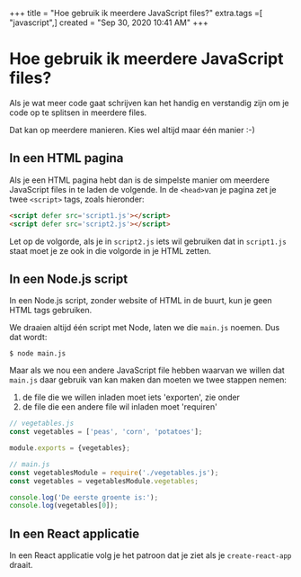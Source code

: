 +++
title = "Hoe gebruik ik meerdere JavaScript files?"
extra.tags =[ "javascript",]
created = "Sep 30, 2020 10:41 AM"
+++
# Hoe gebruik ik meerdere JavaScript files?


Als je wat meer code gaat schrijven kan het handig en verstandig zijn om je code op te splitsen in meerdere files.

Dat kan op meerdere manieren. Kies wel altijd maar één manier :-)

## In een HTML pagina

Als je een HTML pagina hebt dan is de simpelste manier om meerdere JavaScript files in te laden de volgende. In de `<head>`van je pagina zet je twee `<script>` tags, zoals hieronder:

```html
<script defer src='script1.js'></script>
<script defer src='script2.js'></script>
```

Let op de volgorde, als je in `script2.js` iets wil gebruiken dat in `script1.js` staat moet je ze ook in die volgorde in je HTML zetten.

## In een Node.js script

In een Node.js script, zonder website of HTML in de buurt, kun je geen HTML tags gebruiken.

We draaien altijd één script met Node, laten we die `main.js` noemen. Dus dat wordt:

`$ node main.js`

Maar als we nou een andere JavaScript file hebben waarvan we willen dat `main.js` daar gebruik van kan maken dan moeten we twee stappen nemen:

1. de file die we willen inladen moet iets 'exporten', zie onder
2. de file die een andere file wil inladen moet 'requiren'

```jsx
// vegetables.js
const vegetables = ['peas', 'corn', 'potatoes'];

module.exports = {vegetables};
```

```jsx
// main.js
const vegetablesModule = require('./vegetables.js');
const vegetables = vegetablesModule.vegetables;

console.log('De eerste groente is:');
console.log(vegetables[0]);
```

## In een React applicatie

In een React applicatie volg je het patroon dat je ziet als je `create-react-app` draait.